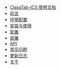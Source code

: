 <!-- docs/_sidebar.md -->

* [ClassTab-ICS 使用文档]()
* [前言](guide)
* [环境配置](env)
* [安装与使用](use)
* [配置](config)
* [部署](deploy)
* [API](api)
* [常见问题](faq)
* [更新日志](changelog)
* [关于](about)